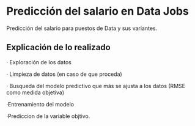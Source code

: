 
# Predicción del salario en Data Jobs

Predicción del salario para puestos de Data y sus variantes.
 

## Explicación de lo realizado

· Exploración de los datos 

· Limpieza de datos (en caso de que proceda)

· Busqueda del modelo predictivo que más se ajusta a los datos
(RMSE como medida objetiva)

·Entrenamiento del modelo

·Prediccion de la variable objtivo.

